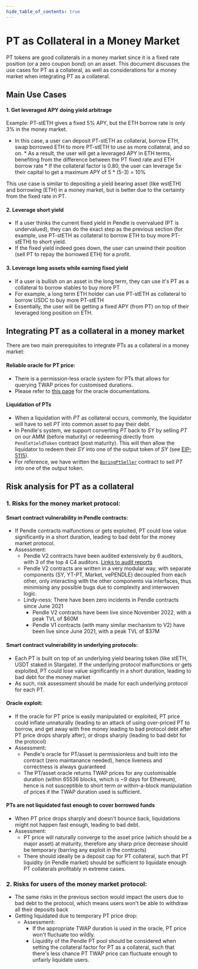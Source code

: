 ```yaml
---
hide_table_of_contents: true
---
```


# PT as Collateral in a Money Market

PT tokens are good collaterals in a money market since it is a fixed rate position (or a zero coupon bond) on an asset. This document discusses the use cases for PT as a collateral, as well as considerations for a money market when integrating PT as a collateral.

## Main Use Cases

#### 1. Get leveraged APY doing yield arbitrage

Example: PT-stETH gives a fixed 5% APY, but the ETH borrow rate is only 3% in the money market.
   * In this case, a user can deposit PT-stETH as collateral, borrow ETH, swap borrowed ETH to more PT-stETH to use as more collateral, and so on.
    * As a result, the user will get a leveraged APY in ETH terms, benefiting from the difference between the PT fixed rate and ETH borrow rate
    * If the collateral factor is 0.80, the user can leverage 5x their capital to get a maximum APY of 5 * (5-3) = 10%

This use case is similar to depositing a yield bearing asset (like wstETH) and borrowing (ETH) in a money market, but is better due to the certainty from the fixed rate in PT.

#### 2. Leverage short yield

  * If a user thinks the current fixed yield in Pendle is overvalued (PT is undervalued), they can do the exact step as the previous section (for example, use PT-stETH as collateral to borrow ETH to buy more PT-stETH) to short yield.
  * If the fixed yield indeed goes down, the user can unwind their position (sell PT to repay the borrowed ETH) for a profit.

#### 3. Leverage long assets while earning fixed yield
  * If a user is bullish on an asset in the long term, they can use it's PT as a collateral to borrow stables to buy more PT
  * For example, a long term ETH holder can use PT-stETH as collateral to borrow USDC to buy more PT-stETH
  * Essentially, the user will be getting a fixed APY (from PT) on top of their leveraged long position on ETH.

## Integrating PT as a collateral in a money market

There are two main prerequisites to integrate PTs as a collateral in a money market:

#### Reliable oracle for PT price:
  * There is a permission-less oracle system for PTs that allows for querying TWAP prices for customised durations.
  * Please refer to [this page](PTOracle.md) for the oracle documentations.

#### Liquidation of PTs
  * When a liquidation with $PT$ as collateral occurs, commonly, the liquidator will have to sell $PT$ into common asset to pay their debt.
  * In Pendle's system, we support converting $PT$ back to $SY$ by selling $PT$ on our AMM (before maturity) or redeeming directly from `PendleYieldToken` contract (post maturity). This will then allow the liquidator to redeem their $SY$ into one of the output token of $SY$ (see [EIP-5115](https://eips.ethereum.org/EIPS/eip-5115)).
  * For reference, we have written the [`BoringPtSeller`](https://github.com/pendle-finance/pendle-core-v2-public/blob/main/contracts/offchain-helpers/BoringPtSeller.sol) contract to sell $PT$ into one of the output token.

## Risk analysis for PT as a collateral

### 1. Risks for the money market protocol:

#### Smart contract vulnerability in Pendle contracts:
  * If Pendle contracts malfunctions or gets exploited, PT could lose value significantly in a short duration, leading to bad debt for the money market protocol.
  * Assessment:
    * Pendle V2 contracts have been audited extensively by 6 auditors, with 3 of the top 4 C4 auditors. [Links to audit reports](https://github.com/pendle-finance/pendle-core-v2-public/tree/main/audits)
    * Pendle V2 contracts are written in a very modular way, with separate components (SY, YT-PT, Market, vePENDLE) decoupled from each other, only interacting with the other components via interfaces, thus minimising any possible bugs due to complexity and interwoven logic.
    * Lindy-ness: There have been zero incidents in Pendle contracts since June 2021
      * Pendle V2 contracts have been live since November 2022, with a peak TVL of $60M
      * Pendle V1 contracts (with many similar mechanism to V2) have been live since June 2021, with a peak TVL of $37M

#### Smart contract vulnerability in underlying protocols:
  * Each PT is built on top of an underlying yield bearing token (like stETH, USDT staked in Stargate). If the underlying protocol malfunctions or gets exploited, PT could lose value significantly in a short duration, leading to bad debt for the money market
  * As such, risk assessment should be made for each underlying protocol for each PT.

#### Oracle exploit:
  * If the oracle for PT price is easily manipulated or exploited, PT price could inflate unnaturally (leading to an attack of using over-priced PT to borrow, and get away with free money leading to bad protocol debt after PT price drops sharply after), or drops sharply (leading to bad debt for the protocol)
  * Assessment:
    * Pendle's oracle for PT/asset is permissionless and built into the contract (zero maintanance needed), hence liveness and correctness is always guaranteed
    * The PT/asset oracle returns TWAP prices for any customisable duration (within 65536 blocks, which is ~9 days for Ethereum), hence is not susceptible to short term or within-a-block manipulation of prices if the TWAP duration used is sufficient.

#### PTs are not liquidated fast enough to cover borrowed funds
  * When PT price drops sharply and doesn't bounce back, liquidations might not happen fast enough, leading to bad debt.
  * Assessment:
    * PT price will naturally converge to the asset price (which should be a major asset) at maturity, therefore any sharp price decrease should be temporary (barring any exploit in the contracts)
    * There should ideally be a deposit cap for PT collateral, such that PT liquidity (in Pendle market) should be sufficient to liquidate enough PT collaterals profitably in extreme cases.

### 2. Risks for users of the money market protocol:

  * The same risks in the previous section would impact the users due to bad debt to the protocol, which means users won't be able to withdraw all their deposits back
  * Getting liquidated due to temporary PT price drop:
    * Assessment:
      * If the appropriate TWAP duration is used in the oracle, PT price won't fluctuate too wildly.
      * Liquidity of the Pendle PT pool should be considered when setting the collateral factor for PT as a collateral, such that there's less chance PT TWAP price can fluctuate enough to unfairly liquidate users.
